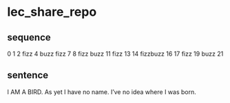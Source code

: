 # lec_share_repo
## sequence
0
1
2
fizz
4
buzz
fizz
7
8
fizz
buzz
11
fizz
13
14
fizzbuzz
16
17
fizz
19
buzz
21

## sentence
I AM A BIRD. As yet I have no name. I’ve no idea where I was born. 

